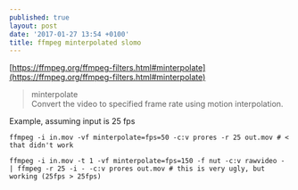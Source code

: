 ```yaml
---
published: true
layout: post
date: '2017-01-27 13:54 +0100'
title: ffmpeg minterpolated slomo
---
```

[https://ffmpeg.org/ffmpeg-filters.html#minterpolate](https://ffmpeg.org/ffmpeg-filters.html#minterpolate)

> minterpolate  
> Convert the video to specified frame rate using motion interpolation.

Example, assuming input is 25 fps

    ffmpeg -i in.mov -vf minterpolate=fps=50 -c:v prores -r 25 out.mov # < that didn't work
    
    ffmpeg -i in.mov -t 1 -vf minterpolate=fps=150 -f nut -c:v rawvideo - | ffmpeg -r 25 -i - -c:v prores out.mov # this is very ugly, but working (25fps > 25fps)
